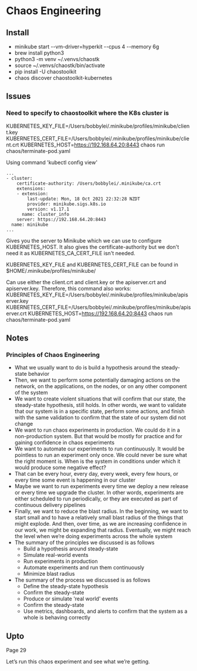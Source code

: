 # Chaos Engineering

## Install
* minikube start --vm-driver=hyperkit --cpus 4 --memory 6g
* brew install python3
* python3 -m venv ~/.venvs/chaostk
* source  ~/.venvs/chaostk/bin/activate
* pip install -U chaostoolkit
* chaos discover chaostoolkit-kubernetes

## Issues
### Need to specify to chaostoolkit where the K8s cluster is
KUBERNETES_KEY_FILE=/Users/bobbylei/.minikube/profiles/minikube/client.key KUBERNETES_CERT_FILE=/Users/bobbylei/.minikube/profiles/minikube/client.crt KUBERNETES_HOST=https://192.168.64.20:8443 chaos run chaos/terminate-pod.yaml

Using command 'kubectl config view'
```
...
- cluster:
    certificate-authority: /Users/bobbylei/.minikube/ca.crt
    extensions:
    - extension:
        last-update: Mon, 18 Oct 2021 22:32:28 NZDT
        provider: minikube.sigs.k8s.io
        version: v1.17.1
      name: cluster_info
    server: https://192.168.64.20:8443
  name: minikube
...
```

Gives you the server to Minikube which we can use to configure KUBERNETES_HOST. It also gives the certificate-authority but we don't need it as KUBERNETES_CA_CERT_FILE isn't needed.

KUBERNETES_KEY_FILE and KUBERNETES_CERT_FILE can be found in $HOME/.minikube/profiles/minikube/

Can use either the client.crt and client.key or the apiserver.crt and apiserver.key. Therefore, this command also works:
KUBERNETES_KEY_FILE=/Users/bobbylei/.minikube/profiles/minikube/apiserver.key KUBERNETES_CERT_FILE=/Users/bobbylei/.minikube/profiles/minikube/apiserver.crt KUBERNETES_HOST=https://192.168.64.20:8443 chaos run chaos/terminate-pod.yaml



## Notes
### Principles of Chaos Engineering
* What we usually want to do is build a hypothesis around the steady-state behavior
* Then, we want to perform some potentially damaging actions on the network, on the applications, on the nodes, or on any other component of the system
* We want to create violent situations that will confirm that our state, the steady-state hypothesis, still holds. In other words, we want to validate that our system is in a specific state, perform some actions, and finish with the same validation to confirm that the state of our system did not change
* We want to run chaos experiments in production. We could do it in a non-production system. But that would be mostly for practice and for gaining confidence in chaos experiments
* We want to automate our experiments to run continuously. It would be pointless to run an experiment only once. We could never be sure what the right moment is. When is the system in conditions under which it would produce some negative effect?
* That can be every hour, every day, every week, every few hours, or every time some event is happening in our cluster
* Maybe we want to run experiments every time we deploy a new release or every time we upgrade the cluster. In other words, experiments are either scheduled to run periodically, or they are executed as part of continuous delivery pipelines
* Finally, we want to reduce the blast radius. In the beginning, we want to start small and to have a relatively small blast radius of the things that might explode. And then, over time, as we are increasing confidence in our work, we might be expanding that radius. Eventually, we might reach the level when we’re doing experiments across the whole system
* The summary of the principles we discussed is as follows
  * Build a hypothesis around steady-state
  * Simulate real-world events
  * Run experiments in production
  * Automate experiments and run them continuously
  * Minimize blast radius
* The summary of the process we discussed is as follows
  * Define the steady-state hypothesis
  * Confirm the steady-state
  * Produce or simulate 'real world' events
  * Confirm the steady-state
  * Use metrics, dashboards, and alerts to confirm that the system as a whole is behaving correctly

## Upto
Page 29

Let’s run this chaos experiment and see what we’re getting.
